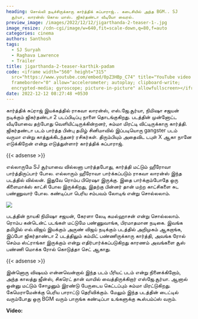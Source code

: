 ```yaml
---
heading: சொல்லி நடிச்சிருக்காரு கார்த்திக் சுப்பாராஜ்.. கடைசியில் அந்த BGM.. SJ
  சூர்யா, லாரன்ஸ் கொல மாஸ். ஜிகர்தண்டா வீடியோ வைரல்.
preview_image: /images/2022/12/12/jigarthanda-2-teaser-1-.jpg
image_resize: /cdn-cgi/image/w=640,fit=scale-down,q=80,f=auto
categories: cinema
authors: Santhosh
tags:
  - SJ Suryah
  - Raghava Lawrence
  - Trailer
title: jigarthanda-2-teaser-karthik-padam
code: <iframe width="560" height="315"
  src="https://www.youtube.com/embed/0pZ3HBp_C74" title="YouTube video player"
  frameborder="0" allow="accelerometer; autoplay; clipboard-write;
  encrypted-media; gyroscope; picture-in-picture" allowfullscreen></iframe>
date: 2022-12-12 08:27:48 +0530
---
```



கார்த்திக் சுப்ராஜ் இயக்கத்தில் ராகவா லாரன்ஸ், எஸ்.ஜே.சூர்யா, நிமிஷா சஜயன் நடிக்கும் ஜிகர்தண்டா 2 படப்பிடிப்பு நாளை தொடங்குகிறது. படத்தின் முன்னோட்ட வீடியோவை தற்போது வெளியிட்டிருக்கின்றனர், சும்மா மிரட்டி விட்டிருக்காரு கார்த்தி. ஜிகர்தண்டா படம் பார்த்த பின்பு தமிழ் சினிமாவில் இப்படியொரு gangster படம் வருமா என்று காத்துக்கிடந்தனர் ரசிகர்கள். திரும்பியும் அதைவிட டபுள் X ஆகா நானே எடுக்கிறேன் என்று எடுத்துள்ளார் கார்த்திக் சுப்பாராஜ்.

{{< adsense >}}

எல்லாருமே SJ சூர்யாவை வில்லனா பார்த்தபோது, கார்த்தி மட்டும் ஹீரோவா பார்த்திருப்பார் போல. எல்லாரும் ஹீரோவா பார்க்கப்படும் ராகவா லாரன்ஸ் இந்த படத்தில் வில்லன். இதுவே ரொம்ப பிரெஷா இருக்கு. இதை பார்க்கும்போதே ஒரு கிளைமாக்ஸ் காட்சி போல இருக்கிறது, இதற்கு பின்னர் தான் மற்ற காட்சிகளை சுட பண்ணுவார் போல. கண்டிப்பா பெரிய சம்பவம் லோடிங் என்று சொல்லலாம்.

![](/images/2022/12/12/jigarthanda-2-teaser-2-.jpg)

படத்தின் நாயகி நிமிஷா சஜயன், கேரளா லேடி கமல்ஹாசன் என்று சொல்லலாம். ரொம்ப கன்டென்ட் படங்கள் மட்டுமே பண்ணுவாங்க, பிரமாதமான நடிகை. இவங்க தமிழில் எல்.விஜய் இயக்கும் அருண் விஜய் நடிக்கும் படத்தில் அறிமுகம் ஆகறாங்க, இப்போ ஜிகர்தாண்டா 2 படத்திலும் கம்மிட் பண்ணிருக்காரு கார்த்தி, அவங்க ரோல் செம்ம ஸ்ட்ராங்கா இருக்கும் என்று எதிர்பார்க்கப்படுகிறது காரணம் அவங்களை சூஸ் பண்ணி மொக்க ரோல் கொடுத்தா செட் ஆகாது.

{{< adsense >}}

இன்னொரு விஷயம் என்னவென்றால் இந்த படம் பீரியட் படம் என்று நினைக்கிறோம், அந்த காலத்து ஜீன்ஸ், சிகரெட் தான் வாயில் வைத்திருக்கிறார் எஸ்ஜே.சூர்யா. ஆனால் ஒன்னு மட்டும் சோழனும் இரண்டு பேருடைய கெட்டப்பும் சும்மா மிரட்டுகிறது. கேமெராமேன்க்கு  பெரிய பாராட்டு தெரிவிக்கும். மேலும் இந்த படத்தின் டைட்டில் வரும்போது ஒரு BGM வரும் பாருங்க கண்டிப்பா உங்களுக்கு கூஸ்பம்ப்ஸ் வரும். 

**V﻿ideo:**